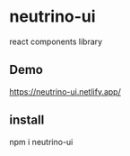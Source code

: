 # neutrino-ui
react components library
## Demo
https://neutrino-ui.netlify.app/

## install
npm i neutrino-ui
